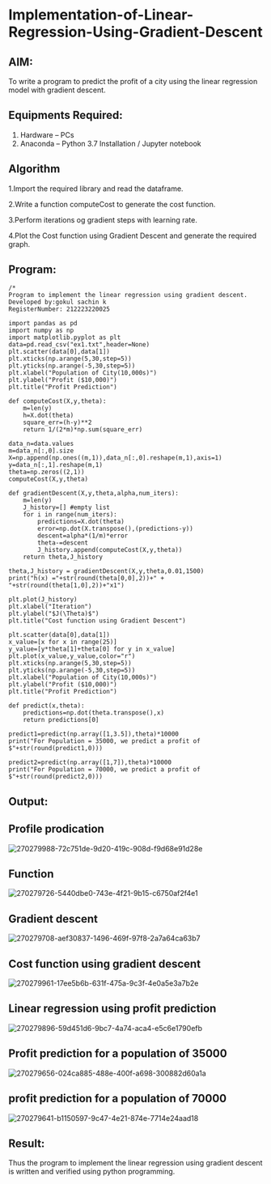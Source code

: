 # Implementation-of-Linear-Regression-Using-Gradient-Descent

## AIM:
To write a program to predict the profit of a city using the linear regression model with gradient descent.

## Equipments Required:
1. Hardware – PCs
2. Anaconda – Python 3.7 Installation / Jupyter notebook

## Algorithm
1.Import the required library and read the dataframe.

2.Write a function computeCost to generate the cost function.

3.Perform iterations og gradient steps with learning rate.

4.Plot the Cost function using Gradient Descent and generate the required graph.

## Program:
```
/*
Program to implement the linear regression using gradient descent.
Developed by:gokul sachin k
RegisterNumber: 212223220025

import pandas as pd
import numpy as np
import matplotlib.pyplot as plt
data=pd.read_csv("ex1.txt",header=None)
plt.scatter(data[0],data[1])
plt.xticks(np.arange(5,30,step=5))
plt.yticks(np.arange(-5,30,step=5))
plt.xlabel("Population of City(10,000s)")
plt.ylabel("Profit ($10,000)")
plt.title("Profit Prediction")

def computeCost(X,y,theta):
    m=len(y) 
    h=X.dot(theta) 
    square_err=(h-y)**2
    return 1/(2*m)*np.sum(square_err) 

data_n=data.values
m=data_n[:,0].size
X=np.append(np.ones((m,1)),data_n[:,0].reshape(m,1),axis=1)
y=data_n[:,1].reshape(m,1)
theta=np.zeros((2,1))
computeCost(X,y,theta) 

def gradientDescent(X,y,theta,alpha,num_iters):
    m=len(y)
    J_history=[] #empty list
    for i in range(num_iters):
        predictions=X.dot(theta)
        error=np.dot(X.transpose(),(predictions-y))
        descent=alpha*(1/m)*error
        theta-=descent
        J_history.append(computeCost(X,y,theta))
    return theta,J_history

theta,J_history = gradientDescent(X,y,theta,0.01,1500)
print("h(x) ="+str(round(theta[0,0],2))+" + "+str(round(theta[1,0],2))+"x1")

plt.plot(J_history)
plt.xlabel("Iteration")
plt.ylabel("$J(\Theta)$")
plt.title("Cost function using Gradient Descent")

plt.scatter(data[0],data[1])
x_value=[x for x in range(25)]
y_value=[y*theta[1]+theta[0] for y in x_value]
plt.plot(x_value,y_value,color="r")
plt.xticks(np.arange(5,30,step=5))
plt.yticks(np.arange(-5,30,step=5))
plt.xlabel("Population of City(10,000s)")
plt.ylabel("Profit ($10,000)")
plt.title("Profit Prediction")

def predict(x,theta):
    predictions=np.dot(theta.transpose(),x)
    return predictions[0]

predict1=predict(np.array([1,3.5]),theta)*10000
print("For Population = 35000, we predict a profit of $"+str(round(predict1,0)))

predict2=predict(np.array([1,7]),theta)*10000
print("For Population = 70000, we predict a profit of $"+str(round(predict2,0)))

```

## Output:
## Profile prodication
![270279988-72c751de-9d20-419c-908d-f9d68e91d28e](https://github.com/vksachin2018/Implementation-of-Linear-Regression-Using-Gradient-Descent/assets/149366019/a71dc09b-3762-497e-b670-b0872fb49429)
## Function
![270279726-5440dbe0-743e-4f21-9b15-c6750af2f4e1](https://github.com/vksachin2018/Implementation-of-Linear-Regression-Using-Gradient-Descent/assets/149366019/a683554a-f0b2-4194-978a-3db7a24d4b76)
## Gradient descent
![270279708-aef30837-1496-469f-97f8-2a7a64ca63b7](https://github.com/vksachin2018/Implementation-of-Linear-Regression-Using-Gradient-Descent/assets/149366019/a5c9bde3-3663-4298-889e-f2ab29537c82)
## Cost function using gradient descent
![270279961-17ee5b6b-631f-475a-9c3f-4e0a5e3a7b2e](https://github.com/vksachin2018/Implementation-of-Linear-Regression-Using-Gradient-Descent/assets/149366019/bc5fd516-8d84-43e8-8a72-64c28c49335a)
## Linear regression using profit prediction
![270279896-59d451d6-9bc7-4a74-aca4-e5c6e1790efb](https://github.com/vksachin2018/Implementation-of-Linear-Regression-Using-Gradient-Descent/assets/149366019/970b6ca8-3ff1-4fe2-ac5f-7e701228a48a)
## Profit prediction for a population of 35000
![270279656-024ca885-488e-400f-a698-300882d60a1a](https://github.com/vksachin2018/Implementation-of-Linear-Regression-Using-Gradient-Descent/assets/149366019/62552a1c-1e99-46b0-88e4-019b2e90add6)
## profit prediction for a population of 70000
![270279641-b1150597-9c47-4e21-874e-7714e24aad18](https://github.com/vksachin2018/Implementation-of-Linear-Regression-Using-Gradient-Descent/assets/149366019/1348c4ed-6002-46a0-beb2-0a56c84b3ed4)

## Result:
Thus the program to implement the linear regression using gradient descent is written and verified using python programming.
